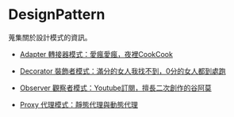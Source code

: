 # DesignPattern
蒐集關於設計模式的資訊。



* [ Adapter 轉接器模式：愛瘋愛瘋，夜裡CookCook](https://github.com/show1po/DesignPattern/blob/master/src/resource/DesignPattern/adapter/adapter.md)

* [ Decorator 裝飾者模式：滿分的女人我找不到，0分的女人都到處跑](https://github.com/show1po/DesignPattern/blob/master/src/resource/DesignPattern/decorator/decorator.md)

* [ Observer 觀察者模式：Youtube訂閱，擅長二次創作的谷阿莫](https://github.com/show1po/DesignPattern/blob/master/src/resource/DesignPattern/observer/observer.md)

* [ Proxy 代理模式：靜態代理與動態代理](https://github.com/show1po/DesignPattern/blob/master/src/resource/DesignPattern/proxy/proxy.md)


